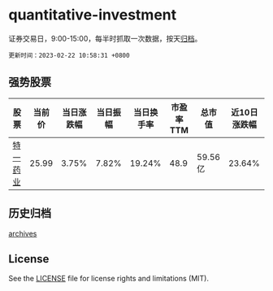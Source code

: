 # quantitative-investment

证券交易日，9:00-15:00，每半时抓取一次数据，按天[归档](archives)。

`更新时间：2023-02-22 10:58:31 +0800`

## 强势股票

|股票|当前价|当日涨跌幅|当日振幅|当日换手率|市盈率TTM|总市值|近10日涨跌幅|
|----|----|----|----|----|----|----|----|
|[特一药业](https://xueqiu.com/S/SZ002728)|25.99|3.75%|7.82%|19.24%|48.9|59.56亿|23.64%|

## 历史归档

[archives](archives)

## License

See the [LICENSE](LICENSE) file for license rights and limitations (MIT).